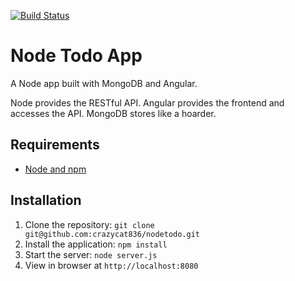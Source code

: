 [![Build Status](https://travis-ci.org/crazycat836/nodetodo.svg?branch=master)](https://travis-ci.org/crazycat836/nodetodo)
# Node Todo App

A Node app built with MongoDB and Angular.

Node provides the RESTful API. Angular provides the frontend and accesses the API. MongoDB stores like a hoarder.

## Requirements

- [Node and npm](http://nodejs.org)

## Installation

1. Clone the repository: `git clone git@github.com:crazycat836/nodetodo.git`
2. Install the application: `npm install`
3. Start the server: `node server.js`
4. View in browser at `http://localhost:8080`

